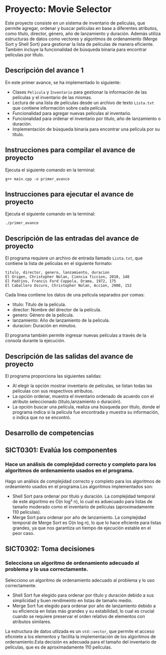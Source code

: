 # Proyecto: Movie Selector
Este proyecto consiste en un sistema de inventario de películas, que permite agregar, ordenar y buscar películas en base a diferentes atributos, como título, director, género, año de lanzamiento y duración. Además utiliza estructuras de datos como vectores y algoritmos de ordenamiento (Merge Sort y Shell Sort) para gestionar la lista de películas de manera eficiente. También incluye la funcionalidad de búsqueda binaria para encontrar películas por título.

## Descripción del avance 1
En este primer avance, se ha implementado lo siguiente:
- Clases `Pelicula` y `Inventario` para gestionar la información de las películas y el inventario de las mismas.
- Lectura de una lista de películas desde un archivo de texto `Lista.txt` que contiene información sobre cada película.
- Funcionalidad para agregar nuevas películas al inventario.
- Funcionalidad para ordenar el inventario por título, año de lanzamiento o duración.
- Implementación de búsqueda binaria para encontrar una película por su título.

## Instrucciones para compilar el avance de proyecto
Ejecuta el siguiente comando en la terminal:

`g++ main.cpp -o primer_avance`

## Instrucciones para ejecutar el avance de proyecto
Ejecuta el siguiente comando en la terminal:

`./primer_avance`

## Descripción de las entradas del avance de proyecto
El programa requiere un archivo de entrada llamado `Lista.txt`, que contiene la lista de películas en el siguiente formato:

```plaintext
titulo, director, genero, lanzamiento, duracion
El Origen, Christopher Nolan, Ciencia ficcion, 2010, 148
El Padrino, Francis Ford Coppola, Drama, 1972, 175
El Caballero Oscuro, Christopher Nolan, Accion, 2008, 152
```

Cada línea contiene los datos de una película separados por comas:
- titulo: Título de la película.
- director: Nombre del director de la película.
- genero: Género de la película.
- lanzamiento: Año de lanzamiento de la película.
- duracion: Duración en minutos.

El programa también permite ingresar nuevas películas a través de la consola durante la ejecución.

## Descripción de las salidas del avance de proyecto
El programa proporciona las siguientes salidas:
- Al elegir la opción mostrar inventario de películas, se listan todas las películas con sus respectivos atributos.
- La opción ordenar, muestra el inventario ordenado de acuerdo con el atributo seleccionado (título,lanzamiento o duración).
- La opción buscar una película, realiza una búsqueda por título, donde el programa indica si la película fue encontrada y muestra su información, o indica que no se encontró.

## Desarrollo de competencias
## SICT0301: Evalúa los componentes
### Hace un análisis de complejidad correcto y completo para los algoritmos de ordenamiento usados en el programa.
Hago un análisis de complejidad correcto y completo para los algoritmos de ordeamiento usados en el programa.Los algoritmos implementados son:
- Shell Sort para ordenar por título y duración. La complejidad temporal de este algoritmo es   O(n log² n), lo cual es aduecuado para listas de tamaño moderado como el inventario de películas (aproximadamente 110 películas).
- Merge Sort para ordenar por año de lanzamiento. La complejidad temporal de Merge Sort es O(n log n), lo que lo hace eficiente para listas grandes, ya que nos garantiza un tiempo de ejecución estable en el peor caso.

## SICT0302: Toma decisiones
### Selecciona un algoritmo de ordenamiento adecuado al problema y lo usa correctamente.
Selecciono un algoritmo de ordenamiento adecuado al problema y lo uso correctamente.
- Shell Sort fue elegido para ordenar por título y duración debido a sus simplicidad y buen rendimeinto en listas de tamaño medio.
- Merge Sort fue elegido para ordenar por año de lanzamiento debido a su eficiencia en listas más grandes y su estabilidad, lo cual es crucial cuando se requiere preservar el orden relativo de elementos con atributos similares.

La estructura de datos utlizada es un `std::vector`, que permite el acceso eficniete a los elementos y facilita la implementación de los algoritmos de ordenamiento.Esta decisión es adecuada para el tamaño del inventario de películas, que es de aproximadamente 110 películas.

